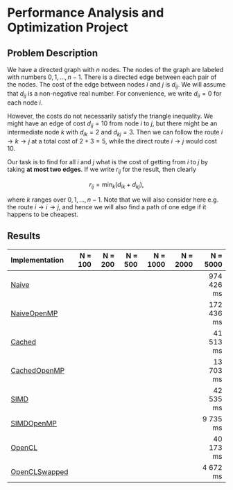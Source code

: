 # Performance Analysis and Optimization Project

## Problem Description

We have a directed graph with $n$ nodes. The nodes of the graph are labeled with numbers $0, 1, \dots, n − 1$. There is a directed edge between each pair of the nodes. The cost of the edge between nodes $i$ and $j$ is $d_{ij}$. We will assume that $d_{ij}$ is a non-negative real number. For convenience, we write $d_{ii}=0$ for each node $i$.

However, the costs do not necessarily satisfy the triangle inequality. We might have an edge of cost $d_{ij}=10$ from node $i$ to $j$, but there might be an intermediate node $k$ with $d_{ik}=2$ and $d_{kj}=3$. Then we can follow the route $i \rightarrow k \rightarrow j$ at a total cost of $2 + 3 = 5$, while the direct route $i \rightarrow j$ would cost $10$.

Our task is to find for all $i$ and $j$ what is the cost of getting from $i$ to $j$ by taking **at most two edges**. If we write $r_{ij}$ for the result, then clearly

$$r_{ij} = \min_k (d_{ik} + d_{kj}),$$

where $k$ ranges over $0, 1, \dots, n − 1$. Note that we will also consider here e.g. the route $i \rightarrow i \rightarrow j$, and hence we will also find a path of one edge if it happens to be cheapest.

## Results

| Implementation                          | N = 100 | N = 200 | N = 500 | N = 1000 | N = 2000 |   N = 5000 |
| :-------------------------------------- | ------: | ------: | ------: | -------: | -------: | ---------: |
| [Naive](Naive/main.cpp)                 |         |         |         |          |          | 974 426 ms |
| [NaiveOpenMP](NaiveOpenMP/main.cpp)     |         |         |         |          |          | 172 436 ms |
| [Cached](Cached/main.cpp)               |         |         |         |          |          |  41 513 ms |
| [CachedOpenMP](CachedOpenMP/main.cpp)   |         |         |         |          |          |  13 703 ms |
| [SIMD](SIMD/main.cpp)                   |         |         |         |          |          |  42 535 ms |
| [SIMDOpenMP](SIMDOpenMP/main.cpp)       |         |         |         |          |          |   9 735 ms |
| [OpenCL](OpenCL/main.cpp)               |         |         |         |          |          |  40 173 ms |
| [OpenCLSwapped](OpenCLSwapped/main.cpp) |         |         |         |          |          |   4 672 ms |